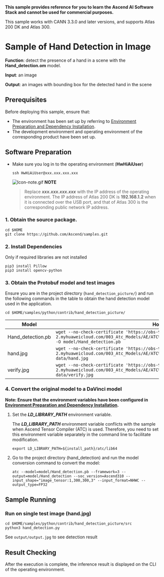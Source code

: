 **This sample provides reference for you to learn the Ascend AI Software Stack and cannot be used for commercial purposes.**

This sample works with CANN 3.3.0 and later versions, and supports Atlas 200 DK and Atlas 300.

# Sample of Hand Detection in Image
**Function**: detect the presence of a hand in a scene with the **Hand_detection.om** model.

**Input**: an image

**Output**: an images with bounding box for the detected hand in the scene


## Prerequisites

Before deploying this sample, ensure that:

- The environment has been set up by referring to [Environment Preparation and Dependency Installation](https://github.com/Ascend/samples/blob/master/python/environment/README.md).
- The development environment and operating environment of the corresponding product have been set up.

## Software Preparation
* Make sure you log in to the operating environment (**HwHiAiUser**)
    ```
    ssh HwHiAiUser@xxx.xxx.xxx.xxx
    ```
    ![Icon-note.gif](https://images.gitee.com/uploads/images/2020/1106/160652_6146f6a4_5395865.gif) **NOTE**

    > Replace ***xxx.xxx.xxx.xxx*** with the IP address of the operating environment. The IP address of Atlas 200 DK is **192.168.1.2** when it is connected over the USB port, and that of Atlas 300 is the corresponding public network IP address.

### 1. Obtain the source package.
```
cd $HOME
git clone https://github.com/Ascend/samples.git
```

### 2. Install Dependencies 
Only if required libraries are not installed
```
pip3 install Pillow
pip3 install opencv-python
```

### 3. Obtain the Protobuf model and test images

   Ensure you are in the project directory (`hand_detection_picture/`) and run the following commands in the table to obtain the hand detection model used in the application.

	cd $HOME/samples/python/contrib/hand_detection_picture/

| **Model**  |  **How to Obtain** |
| ---------- |  ----------------- |
| Hand_detection.pb | `wget --no-check-certificate 'https://obs-9be7.obs.cn-east-2.myhuaweicloud.com/003_Atc_Models/AE/ATC%20Model/hand_detection_picture/Hand_detection.pb' -O model/Hand_detection.pb`  |
| hand.jpg | `wget --no-check-certificate 'https://obs-9be7.obs.cn-east-2.myhuaweicloud.com/003_Atc_Models/AE/ATC%20Model/hand_detection_picture/hand.jpg' -O data/hand.jpg` |
| verify.jpg | `wget --no-check-certificate 'https://obs-9be7.obs.cn-east-2.myhuaweicloud.com/003_Atc_Models/AE/ATC%20Model/hand_detection_picture/verify.jpg' -O data/verify.jpg` |
 
  

### 4. Convert the original model to a DaVinci model

   **Note: Ensure that the environment variables have been configured in [Environment Preparation and Dependency Installation](https://github.com/Ascend/samples/tree/master/python/environment).**

   1. Set the ***LD_LIBRARY_PATH*** environment variable.

      The ***LD_LIBRARY_PATH*** environment variable conflicts with the sample when Ascend Tensor Compiler (ATC) is used. Therefore, you need to set this environment variable separately in the command line to facilitate modification.
      
          export LD_LIBRARY_PATH=${install_path}/atc/lib64


   2. Go to the project directory (hand_detection) and run the model conversion command to convert the model:

          atc --model=model/Hand_detection.pb --framework=3 --output=model/Hand_detection --soc_version=Ascend310 --input_shape="image_tensor:1,300,300,3" --input_format=NHWC --output_type=FP32



## Sample Running

  ### Run on single test image (hand.jpg)
     
    cd $HOME/samples/python/contrib/hand_detection_picture/src
    python3 hand_detection.py
     
   See `output/output.jpg` to see detection result

## Result Checking
After the execution is complete, the inference result is displayed on the CLI of the operating environment.



<!-- # Hand Detection
This model detects the hand of a person in given image.

## Model Description:

#### Original Model

The original model is MobileNet V1 + SSD, trained with Tensorflow framework.

Orignal model repository: https://github.com/victordibia/handtracking 

License: Apache-2.0

#### Offline Model Conversion

To prepare the Tensorflow model for inference on Ascend 310 processor (product: Atlas 200 DK/Atlas 300), the following steps are taken:

- Modify the original model: 
  - change dynamic-shape input to fixed-shape input
  - remove/replace unsupported operators
  
  The modified Tensorflow frozen-graph model (.pb file) is available: https://drive.google.com/file/d/1Ls-28mkmKq5e6bQsK6iA9p9vqBBxqVFM/view?usp=sharing

- Conversion with ATC tool (or MindStudio GUI):

  Download the .pb file, then run following cmd in the same directory:
  ```
  atc --framework=3 --model="Hand_detection.pb" --input_shape="image_tensor:1,300,300,3" --input_format=NHWC --output="Hand_detection" --output_type=FP32 --soc_version=Ascend310 
  ```


#### Input
- **Input Shape**: [1,300,300, 3]
- **Input Format** : NHWC
- **Input Type**: UINT8

#### Output
- The pre-trained model will detect 2 types: hand and others.
- Output is a list of 4 numpy arrays
  - Output 0: one number, Number of detections, shape (1,)
  - Output 1: detected classes, shape (1,10), **Note**: maximum 10 objects (bounding boxes) are detected
  - Output 2: confidence score for the detected classes, shape (1,10)
  - Output 3: bounding box coordinates, shape (1,10,4): bounding box coordinates for the 10 boxes
    - **0 position**: top left y coordinate
    - **1 position**: top left x coordinate
    - **2 position**: bottom right y coordinate
    - **3 position**: bottom right x coordinate
  
## Sample Code:
  - Codes in https://github.com/Ascend-Huawei/OfflineModelSamples/tree/main/hand_detection/src create a sample to quickly understand how the model works, preprocessing, inference, postprocessing are already included.
  
  - Dependencies: opencv, numpy, Pillow

  - Preprocessing: 
    - **Image Resize**: 300*300
    - **Image Type**: UINT8, RGB
  - Postprocessing:
    - filter bboxes with score higher than the threshold
    - plot bounding boxes on image
    
  - To run code， simply use commands below in the terminal:
  
    ``` 
    cd src
    python3 hand_detection.py 
    ``` 

-->